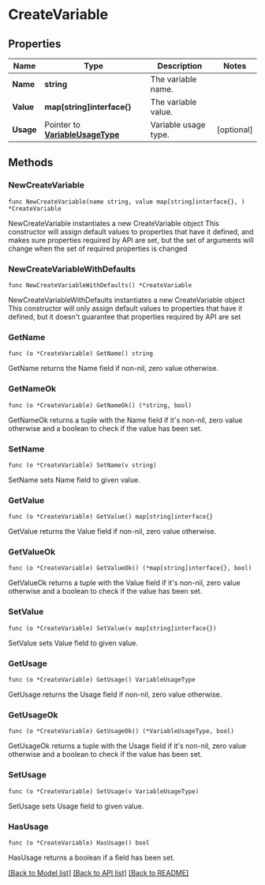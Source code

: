 # CreateVariable

## Properties

Name | Type | Description | Notes
------------ | ------------- | ------------- | -------------
**Name** | **string** | The variable name. | 
**Value** | **map[string]interface{}** | The variable value. | 
**Usage** | Pointer to [**VariableUsageType**](VariableUsageType.md) | Variable usage type. | [optional] 

## Methods

### NewCreateVariable

`func NewCreateVariable(name string, value map[string]interface{}, ) *CreateVariable`

NewCreateVariable instantiates a new CreateVariable object
This constructor will assign default values to properties that have it defined,
and makes sure properties required by API are set, but the set of arguments
will change when the set of required properties is changed

### NewCreateVariableWithDefaults

`func NewCreateVariableWithDefaults() *CreateVariable`

NewCreateVariableWithDefaults instantiates a new CreateVariable object
This constructor will only assign default values to properties that have it defined,
but it doesn't guarantee that properties required by API are set

### GetName

`func (o *CreateVariable) GetName() string`

GetName returns the Name field if non-nil, zero value otherwise.

### GetNameOk

`func (o *CreateVariable) GetNameOk() (*string, bool)`

GetNameOk returns a tuple with the Name field if it's non-nil, zero value otherwise
and a boolean to check if the value has been set.

### SetName

`func (o *CreateVariable) SetName(v string)`

SetName sets Name field to given value.


### GetValue

`func (o *CreateVariable) GetValue() map[string]interface{}`

GetValue returns the Value field if non-nil, zero value otherwise.

### GetValueOk

`func (o *CreateVariable) GetValueOk() (*map[string]interface{}, bool)`

GetValueOk returns a tuple with the Value field if it's non-nil, zero value otherwise
and a boolean to check if the value has been set.

### SetValue

`func (o *CreateVariable) SetValue(v map[string]interface{})`

SetValue sets Value field to given value.


### GetUsage

`func (o *CreateVariable) GetUsage() VariableUsageType`

GetUsage returns the Usage field if non-nil, zero value otherwise.

### GetUsageOk

`func (o *CreateVariable) GetUsageOk() (*VariableUsageType, bool)`

GetUsageOk returns a tuple with the Usage field if it's non-nil, zero value otherwise
and a boolean to check if the value has been set.

### SetUsage

`func (o *CreateVariable) SetUsage(v VariableUsageType)`

SetUsage sets Usage field to given value.

### HasUsage

`func (o *CreateVariable) HasUsage() bool`

HasUsage returns a boolean if a field has been set.


[[Back to Model list]](../README.md#documentation-for-models) [[Back to API list]](../README.md#documentation-for-api-endpoints) [[Back to README]](../README.md)


